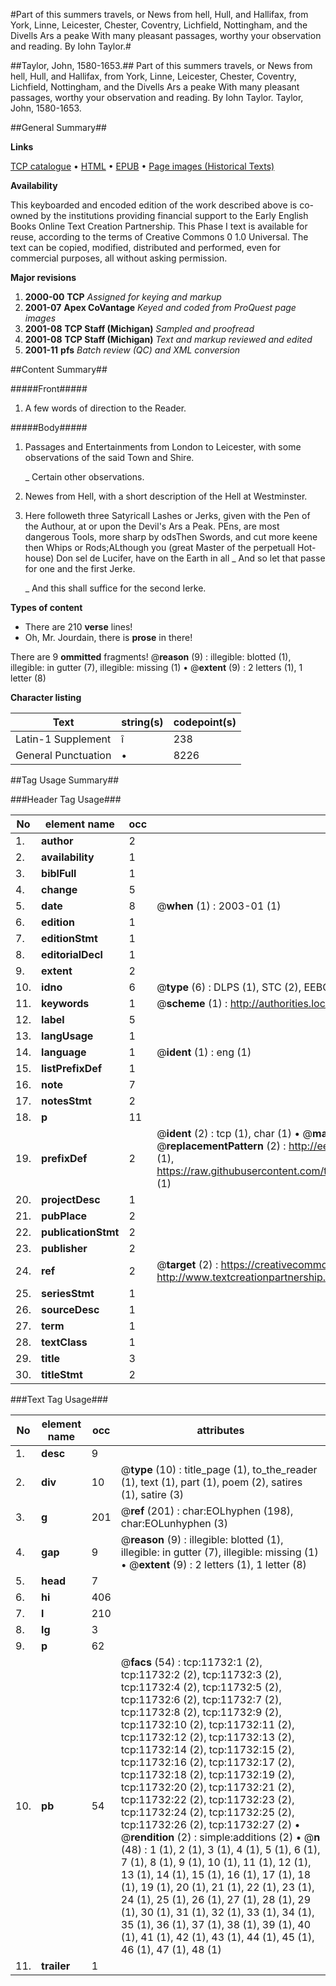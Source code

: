 #Part of this summers travels, or News from hell, Hull, and Hallifax, from York, Linne, Leicester, Chester, Coventry, Lichfield, Nottingham, and the Divells Ars a peake With many pleasant passages, worthy your observation and reading. By Iohn Taylor.#

##Taylor, John, 1580-1653.##
Part of this summers travels, or News from hell, Hull, and Hallifax, from York, Linne, Leicester, Chester, Coventry, Lichfield, Nottingham, and the Divells Ars a peake With many pleasant passages, worthy your observation and reading. By Iohn Taylor.
Taylor, John, 1580-1653.

##General Summary##

**Links**

[TCP catalogue](http://www.ota.ox.ac.uk/tcp/)  • 
[HTML](http://tei.it.ox.ac.uk/tcp/Texts-HTML/free/A13/A13484.html)  • 
[EPUB](http://tei.it.ox.ac.uk/tcp/Texts-EPUB/free/A13/A13484.epub) • 
[Page images (Historical Texts)](https://data.historicaltexts.jisc.ac.uk/view?pubId=eebo-99846745e&pageId=eebo-99846745e-11732-1)

**Availability**

This keyboarded and encoded edition of the
	       work described above is co-owned by the institutions
	       providing financial support to the Early English Books
	       Online Text Creation Partnership. This Phase I text is
	       available for reuse, according to the terms of Creative
	       Commons 0 1.0 Universal. The text can be copied,
	       modified, distributed and performed, even for
	       commercial purposes, all without asking permission.

**Major revisions**

1. __2000-00__ __TCP__ *Assigned for keying and markup*
1. __2001-07__ __Apex CoVantage__ *Keyed and coded from ProQuest page images*
1. __2001-08__ __TCP Staff (Michigan)__ *Sampled and proofread*
1. __2001-08__ __TCP Staff (Michigan)__ *Text and markup reviewed and edited*
1. __2001-11__ __pfs__ *Batch review (QC) and XML conversion*

##Content Summary##

#####Front#####

1. A few words of direction to the Reader.

#####Body#####

1. Passages and Entertainments from London to Leicester, with some observations of the said Town and Shire.

    _ Certain other observations.

1. Newes from Hell, with a short description of the Hell at Westminster.

1. Here followeth three Satyricall Lashes or Jerks, given with the Pen of the Authour, at or upon the Devil's Ars a Peak.
PEns, are most dangerous Tools, more sharp by odsThen Swords, and cut more keene then Whips or Rods;ALthough you (great Master of the perpetuall Hot-house) Don sel de Lucifer, have on the Earth in all
    _ And so let that passe for one and the first Jerke.

    _ And this shall suffice for the second Ierke.

**Types of content**

  * There are 210 **verse** lines!
  * Oh, Mr. Jourdain, there is **prose** in there!

There are 9 **ommitted** fragments! 
 @__reason__ (9) : illegible: blotted (1), illegible: in gutter (7), illegible: missing (1)  •  @__extent__ (9) : 2 letters (1), 1 letter (8)

**Character listing**


|Text|string(s)|codepoint(s)|
|---|---|---|
|Latin-1 Supplement|î|238|
|General Punctuation|•|8226|

##Tag Usage Summary##

###Header Tag Usage###

|No|element name|occ|attributes|
|---|---|---|---|
|1.|__author__|2||
|2.|__availability__|1||
|3.|__biblFull__|1||
|4.|__change__|5||
|5.|__date__|8| @__when__ (1) : 2003-01 (1)|
|6.|__edition__|1||
|7.|__editionStmt__|1||
|8.|__editorialDecl__|1||
|9.|__extent__|2||
|10.|__idno__|6| @__type__ (6) : DLPS (1), STC (2), EEBO-CITATION (1), PROQUEST (1), VID (1)|
|11.|__keywords__|1| @__scheme__ (1) : http://authorities.loc.gov/ (1)|
|12.|__label__|5||
|13.|__langUsage__|1||
|14.|__language__|1| @__ident__ (1) : eng (1)|
|15.|__listPrefixDef__|1||
|16.|__note__|7||
|17.|__notesStmt__|2||
|18.|__p__|11||
|19.|__prefixDef__|2| @__ident__ (2) : tcp (1), char (1)  •  @__matchPattern__ (2) : ([0-9\-]+):([0-9IVX]+) (1), (.+) (1)  •  @__replacementPattern__ (2) : http://eebo.chadwyck.com/downloadtiff?vid=$1&page=$2 (1), https://raw.githubusercontent.com/textcreationpartnership/Texts/master/tcpchars.xml#$1 (1)|
|20.|__projectDesc__|1||
|21.|__pubPlace__|2||
|22.|__publicationStmt__|2||
|23.|__publisher__|2||
|24.|__ref__|2| @__target__ (2) : https://creativecommons.org/publicdomain/zero/1.0/ (1), http://www.textcreationpartnership.org/docs/. (1)|
|25.|__seriesStmt__|1||
|26.|__sourceDesc__|1||
|27.|__term__|1||
|28.|__textClass__|1||
|29.|__title__|3||
|30.|__titleStmt__|2||


###Text Tag Usage###

|No|element name|occ|attributes|
|---|---|---|---|
|1.|__desc__|9||
|2.|__div__|10| @__type__ (10) : title_page (1), to_the_reader (1), text (1), part (1), poem (2), satires (1), satire (3)|
|3.|__g__|201| @__ref__ (201) : char:EOLhyphen (198), char:EOLunhyphen (3)|
|4.|__gap__|9| @__reason__ (9) : illegible: blotted (1), illegible: in gutter (7), illegible: missing (1)  •  @__extent__ (9) : 2 letters (1), 1 letter (8)|
|5.|__head__|7||
|6.|__hi__|406||
|7.|__l__|210||
|8.|__lg__|3||
|9.|__p__|62||
|10.|__pb__|54| @__facs__ (54) : tcp:11732:1 (2), tcp:11732:2 (2), tcp:11732:3 (2), tcp:11732:4 (2), tcp:11732:5 (2), tcp:11732:6 (2), tcp:11732:7 (2), tcp:11732:8 (2), tcp:11732:9 (2), tcp:11732:10 (2), tcp:11732:11 (2), tcp:11732:12 (2), tcp:11732:13 (2), tcp:11732:14 (2), tcp:11732:15 (2), tcp:11732:16 (2), tcp:11732:17 (2), tcp:11732:18 (2), tcp:11732:19 (2), tcp:11732:20 (2), tcp:11732:21 (2), tcp:11732:22 (2), tcp:11732:23 (2), tcp:11732:24 (2), tcp:11732:25 (2), tcp:11732:26 (2), tcp:11732:27 (2)  •  @__rendition__ (2) : simple:additions (2)  •  @__n__ (48) : 1 (1), 2 (1), 3 (1), 4 (1), 5 (1), 6 (1), 7 (1), 8 (1), 9 (1), 10 (1), 11 (1), 12 (1), 13 (1), 14 (1), 15 (1), 16 (1), 17 (1), 18 (1), 19 (1), 20 (1), 21 (1), 22 (1), 23 (1), 24 (1), 25 (1), 26 (1), 27 (1), 28 (1), 29 (1), 30 (1), 31 (1), 32 (1), 33 (1), 34 (1), 35 (1), 36 (1), 37 (1), 38 (1), 39 (1), 40 (1), 41 (1), 42 (1), 43 (1), 44 (1), 45 (1), 46 (1), 47 (1), 48 (1)|
|11.|__trailer__|1||
